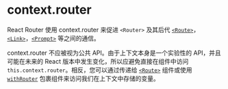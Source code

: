# context.router

React Router 使用 context.router 来促进 `<Router>` 及其后代 [`<Route>`](Route.md)，[`<Link>`](../../../react-router-dom/docs/api/Link.md)，[`<Prompt>`](Prompt.md) 等之间的通信。

context.router 不应被视为公共 API。由于上下文本身是一个实验性的 API，并且可能在未来的 React 版本中发生变化，所以应避免直接在组件中访问 `this.context.router`。相反，您可以通过传递给 [`<Route>`](Route.md) 组件或使用 [`withRouter`](withRouter.md) 包裹组件来访问我们在上下文中存储的变量。
